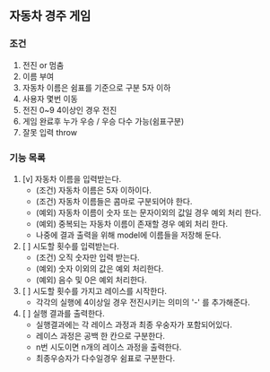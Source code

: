 ## 자동차 경주 게임

### 조건   
1. 전진 or 멈춤
2. 이름 부여
3. 자동차 이름은 쉼표를 기준으로 구분 5자 이하
4. 사용자 몇번 이동
5. 전진 0~9  4이상인 경우 전진
6. 게임 완료후 누가 우승 / 우승 다수 가능(쉼표구분)
7. 잘못 입력 throw

### 기능 목록

1. [v] 자동차 이름을 입력받는다. 
    - (조건) 자동차 이름은 5자 이하이다. 
    - (조건) 자동차 이름들은 콤마로 구분되어야 한다.
    - (예외) 자동차 이름이 숫자 또는 문자이외의 값일 경우 예외 처리 한다.
    - (예외) 중복되는 자동차 이름이 존재할 경우 예외 처리 한다.
    - 나중에 결과 출력을 위해 model에 이름들을 저장해 둔다. 
2. [ ] 시도할 횟수를 입력받는다. 
    - (조건) 오직 숫자만 입력 받는다. 
    - (예외) 숫자 이외의 값은 예외 처리한다. 
    - (예외) 음수 및 0은 예외 처리한다. 
3. [ ] 시도할 횟수를 가지고 레이스를 시작한다. 
    - 각각의 실행에 4이상일 경우 전진시키는 의미의 '-' 를 추가해준다. 
4. [ ] 실행 결과를 출력한다. 
    - 실행결과에는 각 레이스 과정과 최종 우숭자가 포함되어있다. 
    - 레이스 과정은 공백 한 칸으로 구분한다. 
    - n번 시도이면 n개의 레이스 과정을 출력한다. 
    - 최종우승자가 다수일경우 쉼표로 구분한다. 

